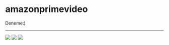 # amazonprimevideo
Deneme:)
<hr>

<img src="https://cdn.discordapp.com/attachments/940763079673782292/989177285527601222/unknown.png">
<img src="https://cdn.discordapp.com/attachments/940763079673782292/989177327281901598/unknown.png">
<img src="https://cdn.discordapp.com/attachments/940763079673782292/989177369841516544/unknown.png">
